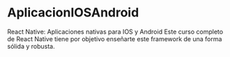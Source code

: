 # AplicacionIOSAndroid
React Native: Aplicaciones nativas para IOS y Android  Este curso completo de React Native tiene por objetivo enseñarte este framework de una forma sólida y robusta.
